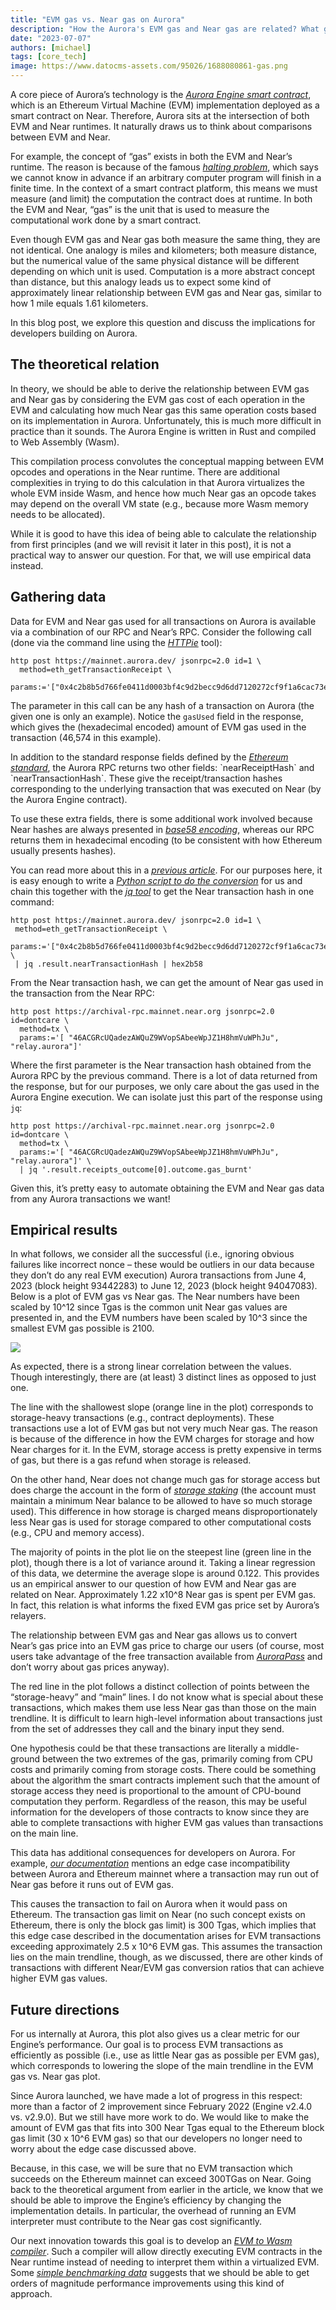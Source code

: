 ```yaml
---
title: "EVM gas vs. Near gas on Aurora"
description: "How the Aurora's EVM gas and Near gas are related? What gas limits do we have, and how Engine optimizations are saving your costs?"
date: "2023-07-07"
authors: [michael]
tags: [core_tech]
image: https://www.datocms-assets.com/95026/1688080861-gas.png
---
```

A core piece of Aurora’s technology is the [*Aurora Engine smart contract*](https://github.com/aurora-is-near/aurora-engine), which is an Ethereum Virtual Machine (EVM) implementation deployed as a smart contract on Near. Therefore, Aurora sits at the intersection of both EVM and Near runtimes. It naturally draws us to think about comparisons between EVM and Near.

For example, the concept of “gas” exists in both the EVM and Near’s runtime. The reason is because of the famous [*halting problem*](https://en.wikipedia.org/wiki/Halting_problem), which says we cannot know in advance if an arbitrary computer program will finish in a finite time. In the context of a smart contract platform, this means we must measure (and limit) the computation the contract does at runtime. In both the EVM and Near, “gas” is the unit that is used to measure the computational work done by a smart contract.

Even though EVM gas and Near gas both measure the same thing, they are not identical. One analogy is miles and kilometers; both measure distance, but the numerical value of the same physical distance will be different depending on which unit is used. Computation is a more abstract concept than distance, but this analogy leads us to expect some kind of approximately linear relationship between EVM gas and Near gas, similar to how 1 mile equals 1.61 kilometers.

In this blog post, we explore this question and discuss the implications for developers building on Aurora.

<!-- truncate -->

## The theoretical relation

In theory, we should be able to derive the relationship between EVM gas and Near gas by considering the EVM gas cost of each operation in the EVM and calculating how much Near gas this same operation costs based on its implementation in Aurora. Unfortunately, this is much more difficult in practice than it sounds. The Aurora Engine is written in Rust and compiled to Web Assembly (Wasm).

This compilation process convolutes the conceptual mapping between EVM opcodes and operations in the Near runtime. There are additional complexities in trying to do this calculation in that Aurora virtualizes the whole EVM inside Wasm, and hence how much Near gas an opcode takes may depend on the overall VM state (e.g., because more Wasm memory needs to be allocated).

While it is good to have this idea of being able to calculate the relationship from first principles (and we will revisit it later in this post), it is not a practical way to answer our question. For that, we will use empirical data instead.

## Gathering data

Data for EVM and Near gas used for all transactions on Aurora is available via a combination of our RPC and Near’s RPC. Consider the following call (done via the command line using the [*HTTPie*](https://httpie.org) tool):

```shell
http post https://mainnet.aurora.dev/ jsonrpc=2.0 id=1 \
  method=eth_getTransactionReceipt \
  params:='["0x4c2b8b5d766fe0411d0003bf4c9d2becc9d6dd7120272cf9f1a6cac73e4c3543"]'
```

The parameter in this call can be any hash of a transaction on Aurora (the given one is only an example). Notice the `gasUsed` field in the response, which gives the (hexadecimal encoded) amount of EVM gas used in the transaction (46,574 in this example).

In addition to the standard response fields defined by the [*Ethereum standard*](https://ethereum.org/en/developers/docs/apis/json-rpc/#eth_gettransactionreceipt), the Aurora RPC returns two other fields: \`nearReceiptHash\` and \`nearTransactionHash\`. These give the receipt/transaction hashes corresponding to the underlying transaction that was executed on Near (by the Aurora Engine contract).

To use these extra fields, there is some additional work involved because Near hashes are always presented in [*base58 encoding*](https://digitalbazaar.github.io/base58-spec/), whereas our RPC returns them in hexadecimal encoding (to be consistent with how Ethereum usually presents hashes).

You can read more about this in a [*previous article*](/blog/convert-aurora-transaction-into-near-s-one). For our purposes here, it is easy enough to write a [*Python script to do the conversion*](https://gist.github.com/birchmd/a336269596651992ed9b742c843b9b0f) for us and chain this together with the [*jq tool*](https://jqlang.github.io/jq/) to get the Near transaction hash in one command:

```shell
http post https://mainnet.aurora.dev/ jsonrpc=2.0 id=1 \
 method=eth_getTransactionReceipt \
 params:='["0x4c2b8b5d766fe0411d0003bf4c9d2becc9d6dd7120272cf9f1a6cac73e4c3543"]' \
 | jq .result.nearTransactionHash | hex2b58
```

From the Near transaction hash, we can get the amount of Near gas used in the transaction from the Near RPC:

```shell
http post https://archival-rpc.mainnet.near.org jsonrpc=2.0 id=dontcare \
  method=tx \
  params:='[ "46ACGRcUQadezAWQuZ9WVopSAbeeWpJZ1H8hmVuWPhJu", "relay.aurora"]'
```

Where the first parameter is the Near transaction hash obtained from the Aurora RPC by the previous command. There is a lot of data returned from the response, but for our purposes, we only care about the gas used in the Aurora Engine execution. We can isolate just this part of the response using `jq`:

```shell
http post https://archival-rpc.mainnet.near.org jsonrpc=2.0 id=dontcare \
  method=tx \
  params:='[ "46ACGRcUQadezAWQuZ9WVopSAbeeWpJZ1H8hmVuWPhJu", "relay.aurora"]' \
  | jq '.result.receipts_outcome[0].outcome.gas_burnt'
```

Given this, it’s pretty easy to automate obtaining the EVM and Near gas data from any Aurora transactions we want!

## Empirical results

In what follows, we consider all the successful (i.e., ignoring obvious failures like incorrect nonce – these would be outliers in our data because they don’t do any real EVM execution) Aurora transactions from June 4, 2023 (block height 93442283) to June 12, 2023 (block height 94047083). Below is a plot of EVM gas vs Near gas. The Near numbers have been scaled by 10^12 since Tgas is the common unit Near gas values are presented in, and the EVM numbers have been scaled by 10^3 since the smallest EVM gas possible is 2100.

![](https://www.datocms-assets.com/95026/1688079135-screenshot-2023-06-29-at-23-51-52.png)

As expected, there is a strong linear correlation between the values. Though interestingly, there are (at least) 3 distinct lines as opposed to just one.

The line with the shallowest slope (orange line in the plot) corresponds to storage-heavy transactions (e.g., contract deployments). These transactions use a lot of EVM gas but not very much Near gas. The reason is because of the difference in how the EVM charges for storage and how Near charges for it. In the EVM, storage access is pretty expensive in terms of gas, but there is a gas refund when storage is released.

On the other hand, Near does not change much gas for storage access but does charge the account in the form of [*storage staking*](https://docs.near.org/concepts/storage/storage-staking) (the account must maintain a minimum Near balance to be allowed to have so much storage used). This difference in how storage is charged means disproportionately less Near gas is used for storage compared to other computational costs (e.g., CPU and memory access).

The majority of points in the plot lie on the steepest line (green line in the plot), though there is a lot of variance around it. Taking a linear regression of this data, we determine the average slope is around 0.122. This provides us an empirical answer to our question of how EVM and Near gas are related on Near. Approximately 1.22 x10^8 Near gas is spent per EVM gas. In fact, this relation is what informs the fixed EVM gas price set by Aurora’s relayers.

The relationship between EVM gas and Near gas allows us to convert Near’s gas price into an EVM gas price to charge our users (of course, most users take advantage of the free transaction available from [*AuroraPass*](https://aurora.dev/blog/introducing-aurora-pass-your-gateway-to-the-decentralized-web) and don’t worry about gas prices anyway).

The red line in the plot follows a distinct collection of points between the “storage-heavy” and “main” lines. I do not know what is special about these transactions, which makes them use less Near gas than those on the main trendline. It is difficult to learn high-level information about transactions just from the set of addresses they call and the binary input they send.

One hypothesis could be that these transactions are literally a middle-ground between the two extremes of the gas, primarily coming from CPU costs and primarily coming from storage costs. There could be something about the algorithm the smart contracts implement such that the amount of storage access they need is proportional to the amount of CPU-bound computation they perform. Regardless of the reason, this may be useful information for the developers of those contracts to know since they are able to complete transactions with higher EVM gas values than transactions on the main line.

This data has additional consequences for developers on Aurora. For example, [*our documentation*](https://doc.aurora.dev/evm/evm-overview) mentions an edge case incompatibility between Aurora and Ethereum mainnet where a transaction may run out of Near gas before it runs out of EVM gas.

This causes the transaction to fail on Aurora when it would pass on Ethereum. The transaction gas limit on Near (no such concept exists on Ethereum, there is only the block gas limit) is 300 Tgas, which implies that this edge case described in the documentation arises for EVM transactions exceeding approximately 2.5 x 10^6 EVM gas. This assumes the transaction lies on the main trendline, though, as we discussed, there are other kinds of transactions with different Near/EVM gas conversion ratios that can achieve higher EVM gas values.

## Future directions

For us internally at Aurora, this plot also gives us a clear metric for our Engine’s performance. Our goal is to process EVM transactions as efficiently as possible (i.e., use as little Near gas as possible per EVM gas), which corresponds to lowering the slope of the main trendline in the EVM gas vs. Near gas plot.

Since Aurora launched, we have made a lot of progress in this respect: more than a factor of 2 improvement since February 2022 (Engine v2.4.0 vs. v2.9.0).  But we still have more work to do. We would like to make the amount of EVM gas that fits into 300 Near Tgas equal to the Ethereum block gas limit (30 x 10^6 EVM gas) so that our developers no longer need to worry about the edge case discussed above.

Because, in this case, we will be sure that no EVM transaction which succeeds on the Ethereum mainnet can exceed 300TGas on Near. Going back to the theoretical argument from earlier in the article, we know that we should be able to improve the Engine’s efficiency by changing the implementation details. In particular, the overhead of running an EVM interpreter must contribute to the Near gas cost significantly.

Our next innovation towards this goal is to develop an [*EVM to Wasm compiler*](https://github.com/aurora-is-near/evm2near). Such a compiler will allow directly executing EVM contracts in the Near runtime instead of needing to interpret them within a virtualized EVM. Some [*simple benchmarking data*](https://github.com/aurora-is-near/aurora-engine/pull/463) suggests that we should be able to get orders of magnitude performance improvements using this kind of approach.
